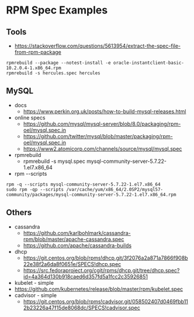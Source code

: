 # RPM Spec Examples
## Tools
* https://stackoverflow.com/questions/5613954/extract-the-spec-file-from-rpm-package
```
rpmrebuild --package --notest-install -e oracle-instantclient-basic-10.2.0.4-1.x86_64.rpm
rpmrebuild -s hercules.spec hercules
```
## MySQL
* docs
  * https://www.perkin.org.uk/posts/how-to-build-mysql-releases.html
* online specs
  * https://github.com/mysql/mysql-server/blob/8.0/packaging/rpm-oel/mysql.spec.in
  * https://github.com/twitter/mysql/blob/master/packaging/rpm-oel/mysql.spec.in
  * https://www2.atomicorp.com/channels/source/mysql/mysql.spec
* rpmrebuild
  * rpmrebuild -s mysql.spec mysql-community-server-5.7.22-1.el7.x86_64
* rpm --scripts
```
rpm -q --scripts mysql-community-server-5.7.22-1.el7.x86_64
sudo rpm -qp --scripts /var/cache/yum/x86_64/2.0SP2/mysql57-community/packages/mysql-community-server-5.7.22-1.el7.x86_64.rpm
```

## Others
* cassandra
  * https://github.com/karlbohlmark/cassandra-rpm/blob/master/apache-cassandra.spec
  * https://github.com/apache/cassandra-builds
* dhcp
  * https://git.centos.org/blob/rpms!dhcp.git/3f2076a2a871a7866f908b22e38f2a6da8f0651e/SPECS!dhcp.spec
  * https://src.fedoraproject.org/cgit/rpms/dhcp.git/tree/dhcp.spec?id=4a364d130b918caed6d357fd5a1fcc2c35926851
*  kubelet - simple
  * https://github.com/kubernetes/release/blob/master/rpm/kubelet.spec
* cadvisor - simple
  * https://git.centos.org/blob/rpms!cadvisor.git/058502407d0469fbb112b23226a47f15de8068dc/SPECS!cadvisor.spec
